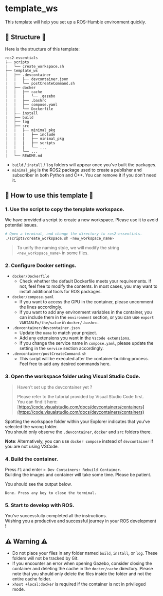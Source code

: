# template_ws

This template will help you set up a ROS-Humble environment quickly.

## 🌱 Structure 🌱

Here is the structure of this template:

```
ros2-essentials
├── scripts
|   └── create_workspace.sh
├── template_ws
|   ├── .devcontainer
|   |   ├── devcontainer.json
|   |   └── postCreateCommand.sh
|   ├── docker
|   |   ├── cache
|   |   |   └── .gazebo
|   |   ├── .bashrc
|   |   ├── compose.yaml
|   |   └── Dockerfile
|   ├── install
|   ├── build
|   ├── log
|   ├── src
|   |   ├── minimal_pkg
|   |   |   ├── include
|   |   |   ├── minimal_pkg
|   |   |   ├── scripts
|   |   |   └── ...
|   |   └── ...
|   └── README.md
```

- `build` / `install` / `log` folders will appear once you've built the packages.
- `minimal_pkg` is the ROS2 package used to create a publisher and subscriber in both Python and C++. You can remove it if you don't need it.

## 🚩 How to use this template 🚩

### 1. Use the script to copy the template workspace.

We have provided a script to create a new workspace. Please use it to avoid potential issues.  

```bash
# Open a terminal, and change the directory to ros2-essentials.
./scripts/create_workspace.sh <new_workspace_name>
```

> To unify the naming style, we will modify the string `<new_workspace_name>` in some files.

### 2. Configure Docker settings.

- `docker/Dockerfile`
    - Check whether the default Dockerfile meets your requirements. If not, feel free to modify the contents. In most cases, you may want to install additional tools for ROS packages.
- `docker/compose.yaml`
    - If you want to access the GPU in the container, please uncomment the lines accordingly.
    - If you want to add any environment variables in the container, you can include them in the `environment` section, or you can use `export VARIABLE=/the/value` in `docker/.bashrc`.
- `.devcontainer/devcontainer.json`
    - Update the `name` to match your project.
    - Add any extensions you want in the `Vscode extensions`.
    - If you change the service name in `compose.yaml`, please update the setting in the `service` section accordingly. 
- `.devcontainer/postCreateCommand.sh`
    - This script will be executed after the container-building process. Feel free to add any desired commands here.

### 3. Open the workspace folder using Visual Studio Code.

> Haven't set up the devcontainer yet ?
> 
> Please refer to the tutorial provided by Visual Studio Code first.  
> You can find it here:  [https://code.visualstudio.com/docs/devcontainers/containers](https://code.visualstudio.com/docs/devcontainers/containers)

Spotting the workspace folder within your Explorer indicates that you've selected the wrong folder.  
You should only observe the `.devcontainer`, `docker` and `src` folders there.

**Note**: Alternatively, you can use `docker compose` instead of `devcontainer` if you are not using VSCode.

### 4. Build the container.

Press `F1` and enter `> Dev Containers: Rebuild Container`.  
Building the images and container will take some time. Please be patient.

You should see the output below.

```
Done. Press any key to close the terminal.
```

### 5. Start to develop with ROS.

You've successfully completed all the instructions.  
Wishing you a productive and successful journey in your ROS development !

## ⚠️ Warning ⚠️

- Do not place your files in any folder named `build`, `install`, or `log`. These folders will not be tracked by Git.
- If you encounter an error when opening Gazebo, consider closing the container and deleting the cache in the `docker/cache` directory. Please note that you should only delete the files inside the folder and not the entire cache folder.
- `xhost +local:docker` is required if the container is not in privileged mode.
